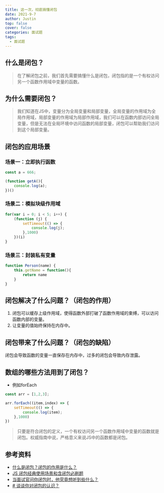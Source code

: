 ```yaml
---
title: 这一次，彻底搞懂闭包
date: 2021-9-7
author: Justin
top: false
cover: false
categories: 面试题
tags:
  - 面试题
---
```

## 什么是闭包？
>在了解闭包之前，我们首先需要搞懂什么是闭包，闭包指的是一个有权访问另一个函数作用域中变量的函数。

## 为什么需要闭包？
>我们知道在JS中，变量分为全局变量和局部变量，全局变量的作用域为全局作用域，局部变量的作用域为局部作用域，我们可以在函数内部访问全局变量，但是无法在全局环境中访问函数的局部变量，闭包可以帮助我们访问到这个局部变量。

## 闭包的应用场景
### 场景一：立即执行函数
```js
const a = 666;

(function getA(){
    console.log(a);
})()
```

### 场景二：模拟块级作用域
```js
for(var i = 0; i < 5; i++) {
    (function (j) {
        setTimeout(() => {
            console.log(j);
        },1000)
    })(i)
}
```

### 场景三：封装私有变量
```js
function Person(name) {
    this.getName = function(){
        return name
    }
}
```

## 闭包解决了什么问题？（闭包的作用）
1. 闭包可以缓存上级作用域，使得函数外部打破了函数作用域的束缚，可以访问函数内部的变量。
2. 让变量的值始终保持在内存中。

## 闭包带来了什么问题？（闭包的缺陷）
闭包会导致函数的变量一直保存在内存中，过多的闭包会导致内存泄露。

## 数组的哪些方法用到了闭包？
* 例如forEach
```js
const arr = [1,2,3];

arr.forEach((item,index) => {
    setTimeout(() => {
        console.log(item);
    },1000)
})
```
>只要是符合闭包的定义，一个有权访问另一个函数作用域中变量的函数就是闭包。权威指南中说，严格意义来说JS中的函数都是闭包。

## 参考资料
* [什么是闭包？闭包的作用是什么？](https://github.com/YvetteLau/Step-By-Step/issues/24)
* [JS 闭包经典使用场景和含闭包必刷题](https://juejin.cn/post/6937469222251560990#heading-8)
* [当面试官问你闭包时，他究竟想听到些什么？](https://zhuanlan.zhihu.com/p/29157822)
* [# 谈谈你对闭包的认识？](https://juejin.cn/post/6844904120806014990#heading-3)
